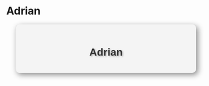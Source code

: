 # Adrian

<blockquote style="background-color: #f4f4f4; padding: 20px; border-radius: 10px; box-shadow: 5px 5px 15px #888888;">
    <h1 style="color: #333333; text-align: center; font-family: Arial, sans-serif; font-weight: bold; text-shadow: 2px 2px 4px #aaa;">Adrian</h1>
</blockquote>
